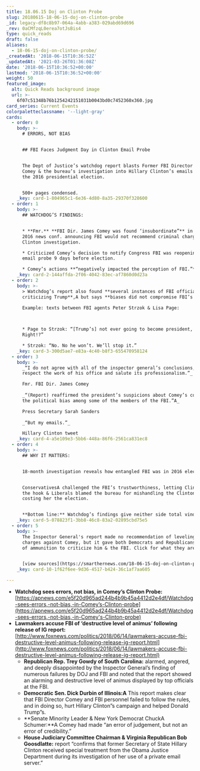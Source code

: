 ```yaml
---
title: 18.06.15 Doj on Clinton Probe
slug: 20180615-18-06-15-doj-on-clinton-probe
_id: legacy-df8c8b97-064a-4abb-a383-029abd69d696
_rev: 0aCMfzqL0erea7otJsBis4
type: quick_reads
draft: false
aliases:
  - 18-06-15-doj-on-clinton-probe/
_createdAt: '2018-06-15T10:36:52Z'
_updatedAt: '2021-03-26T01:36:08Z'
date: '2018-06-15T10:36:52+00:00'
lastmod: '2018-06-15T10:36:52+00:00'
weight: 50
featured_image:
  alt: Quick Reads background image
  url: >-
    6f07c51348b76b1254242151031b0043bd0c7452360x360.jpg
card_series: Current Events
colorpaletteclassname: '--light-gray'
cards:
  - order: 0
    body: >-
      # ERRORS, NOT BIAS


      ## FBI Faces Judgment Day in Clinton Email Probe


      The Dept of Justice’s watchdog report blasts Former FBI Director James
      Comey & the bureau’s investigation into Hillary Clinton’s emails during
      the 2016 presidential election.


      500+ pages condensed.
    _key: card-1-804965c1-6e36-4d80-8a35-29370f328600
  - order: 1
    body: >-
      ## WATCHDOG’S FINDINGS:


      * **Fmr.** **FBI Dir. James Comey was found ‘insubordinate”** in holding a
      2016 news conf. announcing FBI would not recommend criminal charges in
      Clinton investigation.

      * Criticized Comey’s decision to notify Congress FBI was reopening Clinton
      email probe 9 days before election.

      * Comey’s actions **“negatively impacted the perception of FBI.”**
    _key: card-2-144affda-2f06-4042-83ec-af7860d0d23a
  - order: 2
    body: >-
      > Watchdog’s report also found **several instances of FBI officials
      criticizing Trump**,A but says **biases did not compromise FBI’s work**.  
        
      Example: texts between FBI agents Peter Strzok & Lisa Page:  



      * Page to Strzok: “[Trump’s] not ever going to become president, right?
      Right!?”

      * Strzok: “No. No he won’t. We’ll stop it.”
    _key: card-3-300d5ae7-e83a-4c40-b8f3-655470958124
  - order: 3
    body: >-
      _“I do not agree with all of the inspector general’s conclusions, but I
      respect the work of his office and salute its professionalism.”_  

      Fmr. FBI Dir. James Comey  
        
      _“(Report) reaffirmed the president’s suspicions about Comey’s conduct and
      the political bias among some of the members of the FBI.”A_  

      Press Secretary Sarah Sanders  
        
      _“But my emails.”_  

      Hillary Clinton tweet
    _key: card-4-a5e109e3-5bb6-448a-86f6-2561ca831ec8
  - order: 4
    body: >-
      ## WHY IT MATTERS:


      18-month investigation reveals how entangled FBI was in 2016 election.


      ConservativesA challenged the FBI’s trustworthiness, letting Clinton off
      the hook & Liberals blamed the bureau for mishandling the Clinton probe,
      costing her the election.


      **Bottom line:** Watchdog’s findings give neither side total vindication.
    _key: card-5-078823f1-3bb8-46c8-83a2-02895cbd75e5
  - order: 5
    body: >-
      The Inspector General's report made no recommendation of leveling any
      charges against Comey, but it gave both Democrats and Republicans plenty
      of ammunition to criticize him & the FBI. Click for what they are saying.


      [view sources](https://smarthernews.com/18-06-15-doj-on-clinton-probe/)
    _key: card-10-1f62f6ee-9d36-4517-b424-36c1af7aa605

---
```

* **Watchdog sees errors, not bias, in Comey’s Clinton Probe:**  
[https://apnews.com/e5f20d965ad244b4b9b45a4412d2e4df/Watchdog-sees-errors,-not-bias,-in-Comey’s-Clinton-probe](https://apnews.com/e5f20d965ad244b4b9b45a4412d2e4df/Watchdog-sees-errors,-not-bias,-in-Comey's-Clinton-probe)
* **Lawmakers accuse FBI of ‘destructive level of animus’ following release of IG report:**  
[http://www.foxnews.com/politics/2018/06/14/lawmakers-accuse-fbi-destructive-level-animus-following-release-ig-report.html](http://www.foxnews.com/politics/2018/06/14/lawmakers-accuse-fbi-destructive-level-animus-following-release-ig-report.html)
  * **Republican Rep. Trey Gowdy of South Carolina:** alarmed, angered, and deeply disappointed by the Inspector General’s finding of numerous failures by DOJ and FBI and noted that the report showed an alarming and destructive level of animus displayed by top officials at the FBI.
  * **Democratic Sen. Dick Durbin of Illinois:A** This report makes clear that FBI Director Comey and FBI personnel failed to follow the rules, and in doing so, hurt Hillary Clinton”s campaign and helped Donald Trump”s.
  * **Senate Minority Leader & New York Democrat ChuckA Schumer:**A Comey had made “an error of judgement, but not an error of credibility.”
  * **House Judiciary Committee Chairman & Virginia Republican Bob Goosdlatte:** report “confirms that former Secretary of State Hillary Clinton received special treatment from the Obama Justice Department during its investigation of her use of a private email server.”
